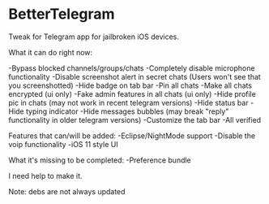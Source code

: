 # BetterTelegram
Tweak for Telegram app for jailbroken iOS devices.

What it can do right now:

-Bypass blocked channels/groups/chats
-Completely disable microphone functionality
-Disable screenshot alert in secret chats (Users won't see that you screenshotted)
-Hide badge on tab bar
-Pin all chats
-Make all chats encrypted (ui only)
-Fake admin features in all chats (ui only)
-Hide profile pic in chats (may not work in recent telegram versions)
-Hide status bar
-Hide typing indicator
-Hide messages bubbles (may break "reply" functionality in older telegram versions)
-Customize the tab bar
-All verified

Features that can/will be added:
-Eclipse/NightMode support
-Disable the voip functionality 
-iOS 11 style UI

What it's missing to be completed:
-Preference bundle

I need help to make it. 

Note: debs are not always updated
